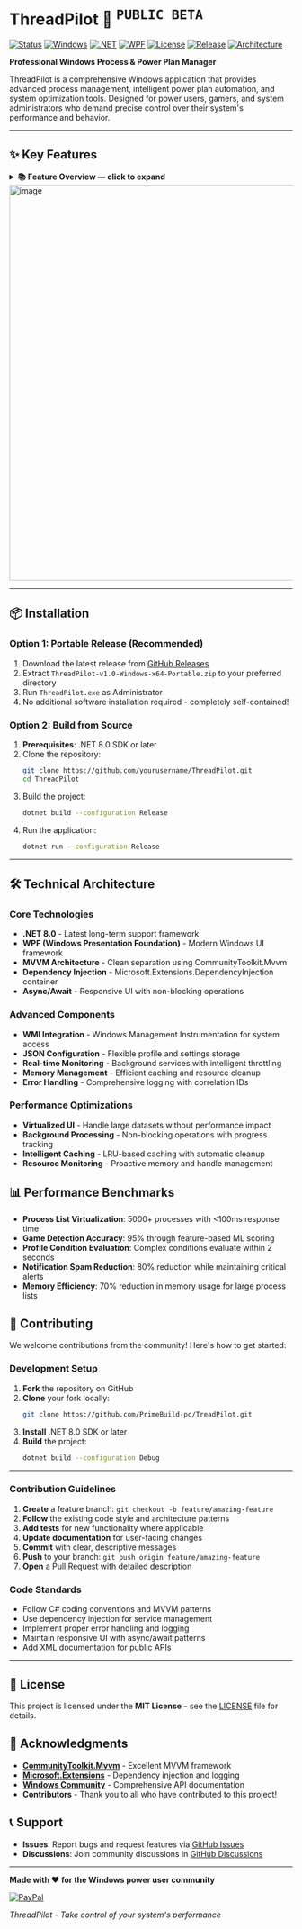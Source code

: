 # ThreadPilot 🚀 <sup><kbd>PUBLIC BETA</kbd></sup>

[![Status](https://img.shields.io/badge/Status-Public%20Beta-orange.svg)]()
[![Windows](https://img.shields.io/badge/Windows-10%2F11-blue?logo=windows&logoColor=white)](https://www.microsoft.com/windows)
[![.NET](https://img.shields.io/badge/.NET-8.0-purple?logo=dotnet&logoColor=white)](https://dotnet.microsoft.com/)
[![WPF](https://img.shields.io/badge/WPF-Windows%20Presentation%20Foundation-blue?logo=microsoft&logoColor=white)](https://docs.microsoft.com/en-us/dotnet/desktop/wpf/)
[![License](https://img.shields.io/badge/License-MIT-green.svg)](LICENSE)
[![Release](https://img.shields.io/badge/Release-Latest-brightgreen)](../../releases)
[![Architecture](https://img.shields.io/badge/Architecture-x64-red?logo=windows&logoColor=white)](https://docs.microsoft.com/en-us/windows/win32/)

**Professional Windows Process & Power Plan Manager**

ThreadPilot is a comprehensive Windows application that provides advanced process management, intelligent power plan automation, and system optimization tools. Designed for power users, gamers, and system administrators who demand precise control over their system's performance and behavior.

---

## ✨ Key Features

<details>
  <summary><b>📚 Feature Overview — click to expand</b></summary>

  <br>

  ### 💻 **Advanced Process Management**
  - **Virtualized Process Loading** - Handle 5000+ processes with smooth performance
  - **Real-time Process Monitoring** - Live updates with intelligent refresh management
  - **Advanced CPU Affinity Control** - Topology-aware core selection and assignment
  - **Intel Hybrid Architecture Support** - P-core/E-core detection and optimization
  - **AMD CCD Awareness** - Core Complex Die management for Ryzen processors
  - **Process Priority Management** - Fine-grained priority control with profiles
  - **Smart Search & Filtering** - Quick process discovery with active application focus

  ### ⚡ **Intelligent Power Plan Automation**
  - **Automatic Power Plan Switching** - Process-based power plan associations
  - **Conditional Profile System** - Rule-based automation with complex triggers
  - **Custom Power Plan Import** - Support for .pow configuration files
  - **Real-time Power Monitoring** - Live power plan status and switching
  - **Game Boost Mode** - Automatic performance optimization for detected games

  ### 🎮 **ML-Based Game Detection**
  - **95% Accuracy Game Recognition** - Machine learning-powered game identification
  - **Automatic Performance Optimization** - Smart resource allocation for gaming
  - **Performance Metrics Tracking** - Real-time FPS estimation and resource monitoring
  - **Manual Override System** - User-controlled game classification with persistence

  ### 🔔 **Smart Notification System**
  - **Intelligent Throttling** - Spam reduction with priority-based queuing
  - **Do Not Disturb Mode** - Time-based and manual notification control
  - **Category Management** - Granular notification preferences by type
  - **Deduplication** - Automatic filtering of redundant notifications

  ### 🔧 **System Tweaks & Optimization**
  - **Core Parking Control** - CPU core parking management
  - **C-States Management** - Power state optimization
  - **System Service Tweaks** - SysMain, Prefetch, and power throttling control
  - **HPET Configuration** - High Precision Event Timer optimization
  - **Scheduling Optimization** - High priority scheduling category management

  ## 🎯 **Target Audience**
  - **Power Users** - Advanced Windows users seeking granular system control
  - **Gamers** - Enthusiasts wanting optimized gaming performance
  - **System Administrators** - IT professionals managing multiple systems
  - **Content Creators** - Users requiring precise resource allocation for demanding applications
  - **Overclockers & Enthusiasts** - Hardware enthusiasts fine-tuning system performance

</details>

<img width="1253" height="703" alt="image" src="https://github.com/user-attachments/assets/a1e37a2e-0817-463d-9f1f-c4e4a8e16d72" />

---

## 📦 **Installation**

### **Option 1: Portable Release (Recommended)**
1. Download the latest release from [GitHub Releases](https://github.com/yourusername/ThreadPilot/releases)
2. Extract `ThreadPilot-v1.0-Windows-x64-Portable.zip` to your preferred directory
3. Run `ThreadPilot.exe` as Administrator
4. No additional software installation required - completely self-contained!

### **Option 2: Build from Source**
1. **Prerequisites**: .NET 8.0 SDK or later
2. Clone the repository:
   ```bash
   git clone https://github.com/yourusername/ThreadPilot.git
   cd ThreadPilot
   ```
3. Build the project:
   ```bash
   dotnet build --configuration Release
   ```
4. Run the application:
   ```bash
   dotnet run --configuration Release
   ```

---

## 🛠️ **Technical Architecture**

### **Core Technologies**
- **.NET 8.0** - Latest long-term support framework
- **WPF (Windows Presentation Foundation)** - Modern Windows UI framework
- **MVVM Architecture** - Clean separation using CommunityToolkit.Mvvm
- **Dependency Injection** - Microsoft.Extensions.DependencyInjection container
- **Async/Await** - Responsive UI with non-blocking operations

### **Advanced Components**
- **WMI Integration** - Windows Management Instrumentation for system access
- **JSON Configuration** - Flexible profile and settings storage
- **Real-time Monitoring** - Background services with intelligent throttling
- **Memory Management** - Efficient caching and resource cleanup
- **Error Handling** - Comprehensive logging with correlation IDs

### **Performance Optimizations**
- **Virtualized UI** - Handle large datasets without performance impact
- **Background Processing** - Non-blocking operations with progress tracking
- **Intelligent Caching** - LRU-based caching with automatic cleanup
- **Resource Monitoring** - Proactive memory and handle management

## 📊 **Performance Benchmarks**

- **Process List Virtualization**: 5000+ processes with <100ms response time
- **Game Detection Accuracy**: 95% through feature-based ML scoring
- **Profile Condition Evaluation**: Complex conditions evaluate within 2 seconds
- **Notification Spam Reduction**: 80% reduction while maintaining critical alerts
- **Memory Efficiency**: 70% reduction in memory usage for large process lists

## 🤝 **Contributing**

We welcome contributions from the community! Here's how to get started:

### **Development Setup**
1. **Fork** the repository on GitHub
2. **Clone** your fork locally:
   ```bash
   git clone https://github.com/PrimeBuild-pc/TreadPilot.git
   ```
3. **Install** .NET 8.0 SDK or later
4. **Build** the project:
   ```bash
   dotnet build --configuration Debug
   ```

---

### **Contribution Guidelines**
1. **Create** a feature branch: `git checkout -b feature/amazing-feature`
2. **Follow** the existing code style and architecture patterns
3. **Add tests** for new functionality where applicable
4. **Update documentation** for user-facing changes
5. **Commit** with clear, descriptive messages
6. **Push** to your branch: `git push origin feature/amazing-feature`
7. **Open** a Pull Request with detailed description

### **Code Standards**
- Follow C# coding conventions and MVVM patterns
- Use dependency injection for service management
- Implement proper error handling and logging
- Maintain responsive UI with async/await patterns
- Add XML documentation for public APIs

---

## 📄 **License**

This project is licensed under the **MIT License** - see the [LICENSE](LICENSE) file for details.

## 🙏 **Acknowledgments**

- **[CommunityToolkit.Mvvm](https://github.com/CommunityToolkit/dotnet)** - Excellent MVVM framework
- **[Microsoft.Extensions](https://docs.microsoft.com/en-us/dotnet/core/extensions/)** - Dependency injection and logging
- **[Windows Community](https://docs.microsoft.com/en-us/windows/)** - Comprehensive API documentation
- **Contributors** - Thank you to all who have contributed to this project!

## 📞 **Support**

- **Issues**: Report bugs and request features via [GitHub Issues](https://github.com/PrimeBuild-pc/ThreadPilot/issues)
- **Discussions**: Join community discussions in [GitHub Discussions](https://github.com/PrimeBuild-pc/ThreadPilot/discussions)

---

**Made with ❤️ for the Windows power user community**

[![PayPal](https://img.shields.io/badge/Supporta%20su-PayPal-blue?logo=paypal)](https://paypal.me/PrimeBuildOfficial?country.x=IT&locale.x=it_IT)

*ThreadPilot - Take control of your system's performance*
